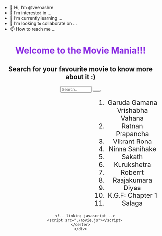 - 👋 Hi, I’m @veenashre
- 👀 I’m interested in ...
- 🌱 I’m currently learning ...
- 💞️ I’m looking to collaborate on ...
- 📫 How to reach me ...

<!---
veenashre/veenashre is a ✨ special ✨ repository because its `README.md` (this file) appears on your GitHub profile.
You can click the Preview link to take a look at your changes.
---><!DOCTYPE html>
<html>
<head>
<meta name="viewport" content="width=device-width, initial-scale=1">
<link rel="stylesheet" href="https://cdnjs.cloudflare.com/ajax/libs/font-awesome/4.7.0/css/font-awesome.min.css">
<link href="https://cdnjs.cloudflare.com/ajax/libs/font-awesome/4.7.0/css/font-awesome.min.css">
<title>Home</title>
<script>
    function search_movie() {
    let input = document.getElementById('searchbar').value
    input=input.toLowerCase();
    let x = document.getElementsByClassName('movie');
      
    for (i = 0; i < x.length; i++) { 
        if (!x[i].innerHTML.toLowerCase().includes(input)) {
            x[i].style.display="none";
        }
        else {
            x[i].style.display="list-item";                 
        }
    }
}</script>
<style>
     #list{
    font-size:  1.5em;
    margin-left: 300px;
    margin: right 0;
   }
   
</style>
</head>
<body>
    <div class= "container">
        <center><h1 style="color:blueviolet">Welcome to the Movie Mania!!!</h1>
            <h2>Search for your favourite movie to know more about it :)</h2>
        <input type="text" placeholder="Search.." name="search" style="width:20%">
        <button type="submit" style="width:5%" ><i class="fa fa-search";></i></button>
        <ol id='list'>
            <li class="movie">Garuda Gamana Vrishabha Vahana</li>
            <li class="movie">Ratnan Prapancha</li>
            <li class="movie">Vikrant Rona</li>
            <li class="movie">Ninna Sanihake</li>
            <li class="movie">Sakath </li>
            <li class="movie">Kurukshetra</li>
            <li class="movie">Roberrt</li>
            <li class="movie">Raajakumara</li>
            <li class="movie">Diyaa</li>
            <li class="movie">K.G.F: Chapter 1 </li>
            <li class="movie">Salaga</li>
        </ol>
          
        <!-- linking javascript -->
        <script src="./movie.js"></script>
    </center>
    </div>
    
</body>
</html>

